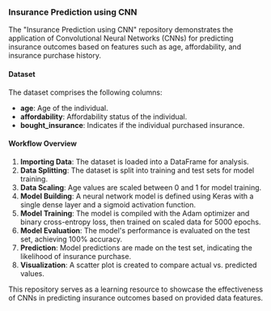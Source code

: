 ### Insurance Prediction using CNN

The "Insurance Prediction using CNN" repository demonstrates the application of Convolutional Neural Networks (CNNs) for predicting insurance outcomes based on features such as age, affordability, and insurance purchase history.

#### Dataset
The dataset comprises the following columns:
- **age**: Age of the individual.
- **affordability**: Affordability status of the individual.
- **bought_insurance**: Indicates if the individual purchased insurance.

#### Workflow Overview
1. **Importing Data**: The dataset is loaded into a DataFrame for analysis.
2. **Data Splitting**: The dataset is split into training and test sets for model training.
3. **Data Scaling**: Age values are scaled between 0 and 1 for model training.
4. **Model Building**: A neural network model is defined using Keras with a single dense layer and a sigmoid activation function.
5. **Model Training**: The model is compiled with the Adam optimizer and binary cross-entropy loss, then trained on scaled data for 5000 epochs.
6. **Model Evaluation**: The model's performance is evaluated on the test set, achieving 100% accuracy.
7. **Prediction**: Model predictions are made on the test set, indicating the likelihood of insurance purchase.
8. **Visualization**: A scatter plot is created to compare actual vs. predicted values.

This repository serves as a learning resource to showcase the effectiveness of CNNs in predicting insurance outcomes based on provided data features.
